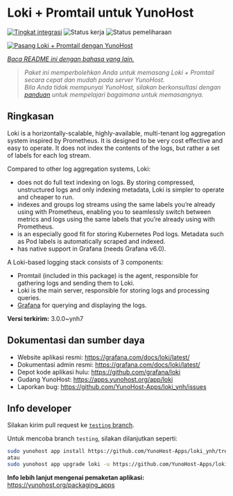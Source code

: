 <!--
N.B.: README ini dibuat secara otomatis oleh <https://github.com/YunoHost/apps/tree/master/tools/readme_generator>
Ini TIDAK boleh diedit dengan tangan.
-->

# Loki + Promtail untuk YunoHost

[![Tingkat integrasi](https://apps.yunohost.org/badge/integration/loki)](https://ci-apps.yunohost.org/ci/apps/loki/)
![Status kerja](https://apps.yunohost.org/badge/state/loki)
![Status pemeliharaan](https://apps.yunohost.org/badge/maintained/loki)

[![Pasang Loki + Promtail dengan YunoHost](https://install-app.yunohost.org/install-with-yunohost.svg)](https://install-app.yunohost.org/?app=loki)

*[Baca README ini dengan bahasa yang lain.](./ALL_README.md)*

> *Paket ini memperbolehkan Anda untuk memasang Loki + Promtail secara cepat dan mudah pada server YunoHost.*  
> *Bila Anda tidak mempunyai YunoHost, silakan berkonsultasi dengan [panduan](https://yunohost.org/install) untuk mempelajari bagaimana untuk memasangnya.*

## Ringkasan

Loki is a horizontally-scalable, highly-available, multi-tenant log aggregation system inspired by Prometheus. It is designed to be very cost effective and easy to operate. It does not index the contents of the logs, but rather a set of labels for each log stream.

Compared to other log aggregation systems, Loki:

- does not do full text indexing on logs. By storing compressed, unstructured logs and only indexing metadata, Loki is simpler to operate and cheaper to run.
- indexes and groups log streams using the same labels you’re already using with Prometheus, enabling you to seamlessly switch between metrics and logs using the same labels that you’re already using with Prometheus.
- is an especially good fit for storing Kubernetes Pod logs. Metadata such as Pod labels is automatically scraped and indexed.
- has native support in Grafana (needs Grafana v6.0).

A Loki-based logging stack consists of 3 components:
- Promtail (included in this package) is the agent, responsible for gathering logs and sending them to Loki.
- Loki is the main server, responsible for storing logs and processing queries.
- [Grafana](https://github.com/Yunohost-Apps/grafana_ynh) for querying and displaying the logs.


**Versi terkirim:** 3.0.0~ynh7
## Dokumentasi dan sumber daya

- Website aplikasi resmi: <https://grafana.com/docs/loki/latest/>
- Dokumentasi admin resmi: <https://grafana.com/docs/loki/latest/>
- Depot kode aplikasi hulu: <https://github.com/grafana/loki>
- Gudang YunoHost: <https://apps.yunohost.org/app/loki>
- Laporkan bug: <https://github.com/YunoHost-Apps/loki_ynh/issues>

## Info developer

Silakan kirim pull request ke [`testing` branch](https://github.com/YunoHost-Apps/loki_ynh/tree/testing).

Untuk mencoba branch `testing`, silakan dilanjutkan seperti:

```bash
sudo yunohost app install https://github.com/YunoHost-Apps/loki_ynh/tree/testing --debug
atau
sudo yunohost app upgrade loki -u https://github.com/YunoHost-Apps/loki_ynh/tree/testing --debug
```

**Info lebih lanjut mengenai pemaketan aplikasi:** <https://yunohost.org/packaging_apps>
